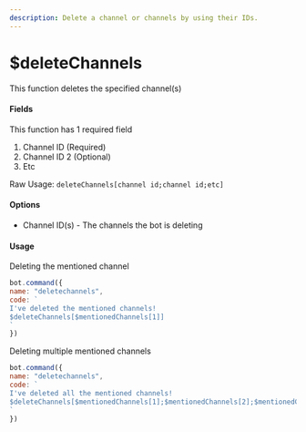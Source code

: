 ```yaml
---
description: Delete a channel or channels by using their IDs.
---
```


# $deleteChannels

This function deletes the specified channel\(s\)

#### Fields

This function has 1 required field

1. Channel ID \(Required\)
2. Channel ID 2 \(Optional\)
3. Etc

Raw Usage: `deleteChannels[channel id;channel id;etc]`

#### Options

* Channel ID\(s\) - The channels the bot is deleting

#### Usage

Deleting the mentioned channel

```javascript
bot.command({
name: "deletechannels", 
code: `
I've deleted the mentioned channels!
$deleteChannels[$mentionedChannels[1]]
` 
})
```

Deleting multiple mentioned channels

```javascript
bot.command({
name: "deletechannels", 
code: `
I've deleted all the mentioned channels!
$deleteChannels[$mentionedChannels[1];$mentionedChannels[2];$mentionedChannels[3]]
` 
})
```

